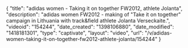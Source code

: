 {
    "title": "adidas women - Taking it on together FW2012, athlete Jolanta",
    "description": "adidas women FW2012 - making of \"Take it on together\" campaign in Lithuania with track&field athlete Jolanta Verseckaite.",
    "videoid": "154244",
    "date_created": "1398106880",
    "date_modified": "1418181301",
    "type": "captivate",
    "layout": "video",
    "url": "\/v\/adidas-women-taking-it-on-together-fw2012-athlete-jolanta\/154244"
}